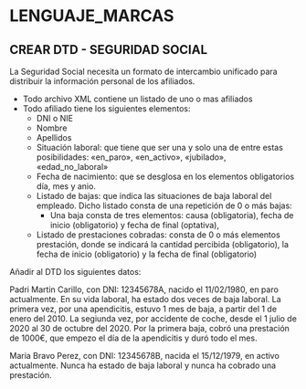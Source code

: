# LENGUAJE_MARCAS
## CREAR DTD - SEGURIDAD SOCIAL
La Seguridad Social necesita un formato de intercambio unificado para distribuir la información personal de los afiliados.

- Todo archivo XML contiene un listado de uno o mas afiliados
- Todo afiliado tiene los siguientes elementos:
    - DNI o NIE
    - Nombre
    - Apellidos
    - Situación laboral: que tiene que ser una y solo una de entre estas posibilidades: «en_paro», «en_activo», «jubilado», «edad_no_laboral»
    - Fecha de nacimiento: que se desglosa en los elementos obligatorios día, mes y anio.
    - Listado de bajas: que indica las situaciones de baja laboral del empleado. Dicho listado consta de una repetición de 0 o más bajas:
        - Una baja consta de tres elementos: causa (obligatoria), fecha de inicio (obligatorio) y fecha de final (optativa),
    - Listado de prestaciones cobradas: consta de 0 o más elementos prestación, donde se indicará la cantidad percibida (obligatorio), la fecha de inicio (obligatorio) y la fecha de final (obligatorio)



Añadir al DTD los siguientes datos:

Padri Martin Carillo, con DNI: 12345678A, nacido el 11/02/1980, en paro actualmente. En su vida laboral, ha estado dos veces de baja laboral. La primera vez, por una apendicitis, estuvo 1 mes de baja, a partir del 1 de enero del 2010. La segiunda vez, por accidente de coche, desde el 1 julio de 2020 al 30 de octubre del 2020. Por la primera baja, cobró una prestación de 1000€, que empezo el día de la apendicitis y duró todo el mes.

Maria Bravo Perez, con DNI: 12345678B, nacida el 15/12/1979, en activo actualmente. Nunca ha estado de baja laboral y nunca ha cobrado una prestación.







